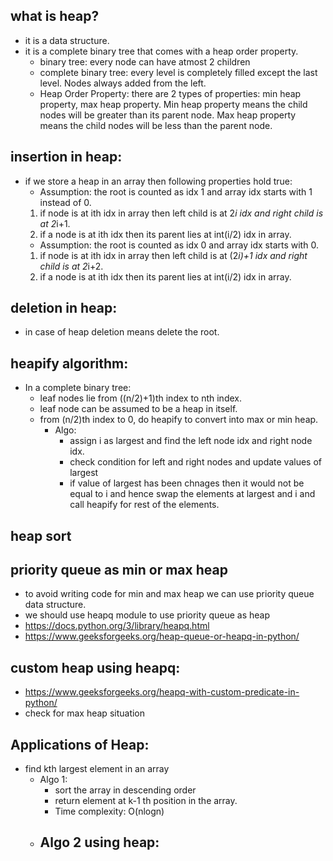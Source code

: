## what is heap?

- it is a data structure.
- it is a complete binary tree that comes with a heap order property.
  - binary tree: every node can have atmost 2 children
  - complete binary tree: every level is completely filled except the last level. Nodes always added from the left.
  - Heap Order Property: there are 2 types of properties: min heap property, max heap property. Min heap property means the child nodes will be greater than its parent node. Max heap property means the child nodes will be less than the parent node.

## insertion in heap:
- if we store a heap in an array then following properties hold true:
  - Assumption: the root is counted as idx 1 and array idx starts with 1 instead of 0.
  1. if node is at ith idx in array then left child is at 2*i idx and right child is at 2*i+1.
  2. if a node is at ith idx then its parent lies at int(i/2) idx in array.
  - Assumption: the root is counted as idx 0 and array idx starts with 0.
  1. if node is at ith idx in array then left child is at (2*i)+1 idx and right child is at 2*i+2.
  2. if a node is at ith idx then its parent lies at int(i/2) idx in array.

## deletion in heap:
- in case of heap deletion means delete the root.

## heapify algorithm:
- In a complete binary tree:
  - leaf nodes lie from ((n/2)+1)th index to nth index.
  - leaf node can be assumed to be a heap in itself.
  - from (n/2)th index to 0, do heapify to convert into max or min heap.
    - Algo:
      - assign i as largest and find the left node idx and right node idx.
      - check condition for left and right nodes and update values of largest
      - if value of largest has been chnages then it would not be equal to i and hence swap the elements at largest and i and call heapify for rest of the elements.

## heap sort

## priority queue as min or max heap
- to avoid writing code for min and max heap we can use priority queue data structure.
- we should use heapq module to use priority queue as heap
- https://docs.python.org/3/library/heapq.html
- https://www.geeksforgeeks.org/heap-queue-or-heapq-in-python/

## custom heap using heapq:
- https://www.geeksforgeeks.org/heapq-with-custom-predicate-in-python/
- check for max heap situation

## Applications of Heap:
- find kth largest element in an array
  - Algo 1:
    - sort the array in descending order
    - return element at k-1 th position in the array.
    - Time complexity: O(nlogn)
  - Algo 2 using heap:
    - 